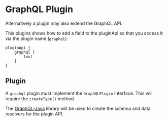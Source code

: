 # GraphQL Plugin

Alternatively a plugin may also extend the GraphQL API.

This plugins shows how to add a field to the pluginApi so that you access it via the plugin name (`graphql`).

```gql
pluginApi {
    graphql {
        text
    }
}
```

## Plugin

A `graphql` plugin must implement the `GraphQLPlugin` interface. This will require the `createType()` method.

The [GraphQL-Java](https://github.com/graphql-java/graphql-java) library will be used to create the schema and data resolvers for the plugin API.


